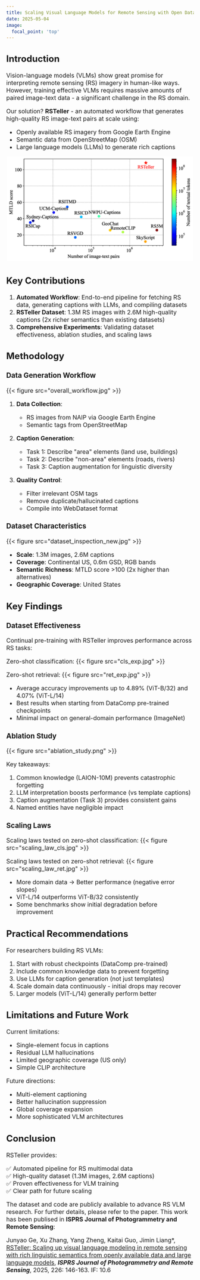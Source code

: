 ```yaml
---
title: Scaling Visual Language Models for Remote Sensing with Open Data and LLMs
date: 2025-05-04
image:
  focal_point: 'top'
---
```


<font size=3>

## Introduction

Vision-language models (VLMs) show great promise for interpreting remote sensing (RS) imagery in human-like ways. However, training effective VLMs requires massive amounts of paired image-text data - a significant challenge in the RS domain. 

Our solution? **RSTeller** - an automated workflow that generates high-quality RS image-text pairs at scale using:
- Openly available RS imagery from Google Earth Engine
- Semantic data from OpenStreetMap (OSM) 
- Large language models (LLMs) to generate rich captions

<center>
<img src="dataset_comparison.jpg" width="500">
</center>

## Key Contributions

1. **Automated Workflow**: End-to-end pipeline for fetching RS data, generating captions with LLMs, and compiling datasets
2. **RSTeller Dataset**: 1.3M RS images with 2.6M high-quality captions (2x richer semantics than existing datasets)
3. **Comprehensive Experiments**: Validating dataset effectiveness, ablation studies, and scaling laws

## Methodology

### Data Generation Workflow

{{< figure src="overall_workflow.jpg" >}}

1. **Data Collection**:
   - RS images from NAIP via Google Earth Engine
   - Semantic tags from OpenStreetMap

2. **Caption Generation**:
   - Task 1: Describe "area" elements (land use, buildings)
   - Task 2: Describe "non-area" elements (roads, rivers)
   - Task 3: Caption augmentation for linguistic diversity

3. **Quality Control**:
   - Filter irrelevant OSM tags
   - Remove duplicate/hallucinated captions
   - Compile into WebDataset format

### Dataset Characteristics

{{< figure src="dataset_inspection_new.jpg" >}}

- **Scale**: 1.3M images, 2.6M captions
- **Coverage**: Continental US, 0.6m GSD, RGB bands
- **Semantic Richness**: MTLD score >100 (2x higher than alternatives)
- **Geographic Coverage**: United States

## Key Findings

### Dataset Effectiveness

Continual pre-training with RSTeller improves performance across RS tasks:

Zero-shot classification:
{{< figure src="cls_exp.jpg" >}}

Zero-shot retrieval:
{{< figure src="ret_exp.jpg" >}}

- Average accuracy improvements up to 4.89% (ViT-B/32) and 4.07% (ViT-L/14)
- Best results when starting from DataComp pre-trained checkpoints
- Minimal impact on general-domain performance (ImageNet)

### Ablation Study

{{< figure src="ablation_study.png" >}}

Key takeaways:
1. Common knowledge (LAION-10M) prevents catastrophic forgetting
2. LLM interpretation boosts performance (vs template captions)
3. Caption augmentation (Task 3) provides consistent gains
4. Named entities have negligible impact

### Scaling Laws

Scaling laws tested on zero-shot classification:
{{< figure src="scaling_law_cls.jpg" >}}

Scaling laws tested on zero-shot retrieval:
{{< figure src="scaling_law_ret.jpg" >}}

- More domain data → Better performance (negative error slopes)
- ViT-L/14 outperforms ViT-B/32 consistently
- Some benchmarks show initial degradation before improvement

## Practical Recommendations

For researchers building RS VLMs:
1. Start with robust checkpoints (DataComp pre-trained)
2. Include common knowledge data to prevent forgetting
3. Use LLMs for caption generation (not just templates)
4. Scale domain data continuously - initial drops may recover
5. Larger models (ViT-L/14) generally perform better

## Limitations and Future Work

Current limitations:
- Single-element focus in captions
- Residual LLM hallucinations
- Limited geographic coverage (US only)
- Simple CLIP architecture

Future directions:
- Multi-element captioning
- Better hallucination suppression
- Global coverage expansion
- More sophisticated VLM architectures

## Conclusion

RSTeller provides:

✅ Automated pipeline for RS multimodal data  
✅ High-quality dataset (1.3M images, 2.6M captions)  
✅ Proven effectiveness for VLM training  
✅ Clear path for future scaling

The dataset and code are publicly available to advance RS VLM research. For further details, please refer to the paper. This work has been publised in **ISPRS Journal of Photogrammetry and Remote Sensing**:

Junyao Ge, Xu Zhang, Yang Zheng, Kaitai Guo, Jimin Liang*, [RSTeller: Scaling up visual language modeling in remote sensing with rich linguistic semantics from openly available data and large language models](https://www.sciencedirect.com/science/article/pii/S0924271625001832), ***ISPRS Journal of Photogrammetry and Remote Sensing***, 2025, 226: 146-163. IF: 10.6